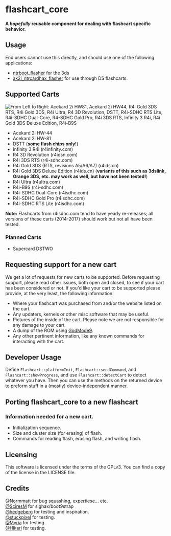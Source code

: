 # flashcart_core
__A *hopefully* reusable component for dealing with flashcart specific behavior.__

## Usage
End users cannot use this directly, and should use one of the following applications:
 - [ntrboot_flasher](https://github.com/kitling/ntrboot_flasher) for the 3ds
 - [ak2i_ntrcardhax_flasher](https://github.com/d3m3vilurr/ak2i_ntrcardhax_flasher) for use through DS flashcarts.

## Supported Carts
![From Left to Right: Acekard 2i HW81, Acekard 2i HW44, R4i Gold 3DS RTS, R4i Gold 3DS, R4i Ultra, R4 3D Revolution, DSTT, R4i-SDHC RTS Lite, R4i-SDHC Dual-Core, R4-SDHC Gold Pro, R4i 3DS RTS, Infinity 3 R4i, R4i Gold 3DS Deluxe Edition, R4i-B9S](https://i.lolis.stream/uploads/big/6c535398c6a74d580ffc9092c32d7687.png)
- Acekard 2i HW-44
- Acekard 2i HW-81
- DSTT (**some flash chips only!**)
- Infinity 3 R4i (r4infinity.com)
- R4 3D Revolution (r4idsn.com)
- R4i 3DS RTS (r4i-sdhc.com)
- R4i Gold 3DS (RTS, revisions A5/A6/A7) (r4ids.cn)
- R4i Gold 3DS Deluxe Edition (r4ids.cn) (**variants of this such as 3dslink, Orange 3DS, etc. may work as well, but have not been tested!**)
- R4i Ultra (r4ultra.com)
- R4i-B9S (r4i-sdhc.com)
- R4i-SDHC Dual-Core (r4isdhc.com)
- R4i-SDHC Gold Pro (r4isdhc.com)
- R4i-SDHC RTS Lite (r4isdhc.com)

**Note:** Flashcarts from r4isdhc.com tend to have yearly re-releases; all versions of these carts (2014-2017) should work but not all have been tested. 

### Planned Carts
 - Supercard DSTWO

## Requesting support for a new cart
We get a lot of requests for new carts to be supported. Before requesting support, please read other issues, both open and closed, to see if your cart has been considered or not. If you'd like your cart to be supported please provide, at the very least, the following information:
 - Where your flashcart was purchased from and/or the website listed on the cart.
 - Any updaters, kernels or other misc software that may be useful.
 - Pictures of the inside of the cart. Please note we are not responsible for any damage to your cart.
 - A dump of the ROM using [GodMode9](https://github.com/d0k3/GodMode9).
 - Any other pertinent information, like any known commands for interacting with the cart.

## Developer Usage
Define `Flashcart::platformInit`, `Flashcart::sendCommand`, and `Flashcart::showProgress`, and use `Flashcart::detectCart` to detect whatever you have. Then you can use the methods on the returned device to preform stuff in a (mostly) device-independent manner.

## Porting flashcart_core to a new flashcart
### Information needed for a new cart.
 - Initialization sequence.
 - Size and cluster size (for erasing) of flash.
 - Commands for reading flash, erasing flash, and writing flash.

## Licensing
This software is licensed under the terms of the GPLv3.
You can find a copy of the license in the LICENSE file.

## Credits
[@Normmatt](https://github.com/Normmatt) for bug squashing, expertiese... etc.  
[@SciresM](https://twitter.com/SciresM) for sighax/boot9strap  
[@hedgeberg](https://twitter.com/hedgeberg) for testing and inspiration.  
[@stuckpixel](https://twitter.com/pixel_stuck) for testing.  
[@Myria](https://twitter.com/Myriachan) for testing.  
[@Hikari](https://twitter.com/yuukishiroko) for testing.
